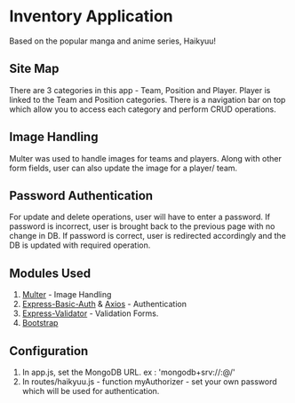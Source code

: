 # Inventory Application
Based on the popular manga and anime series, Haikyuu!

## Site Map
There are 3 categories in this app - Team, Position and Player. Player is linked to the Team and Position categories. 
There is a navigation bar on top which allow you to access each category and perform CRUD operations.

## Image Handling
Multer was used to handle images for teams and players. Along with other form fields, user can also update the image for
a player/ team.

## Password Authentication
For update and delete operations, user will have to enter a password. 
If password is incorrect, user is brought back to the previous page with no change in DB.
If password is correct, user is redirected accordingly and the DB is updated with required operation.

## Modules Used
1. [Multer](https://www.npmjs.com/package/multer) - Image Handling
2. [Express-Basic-Auth](https://www.npmjs.com/package/express-basic-auth) & [Axios](https://www.npmjs.com/package/axios) - Authentication
3. [Express-Validator](https://express-validator.github.io/docs/) - Validation Forms.
4. [Bootstrap](https://getbootstrap.com/docs/4.0/getting-started/introduction/)


## Configuration
1. In app.js, set the MongoDB URL.
    ex : 'mongodb+srv://<username>:<password>@<Mongo DB Cluster>/<Your DB>'
2. In routes/haikyuu.js -  function myAuthorizer - set your own password which will be used for authentication.